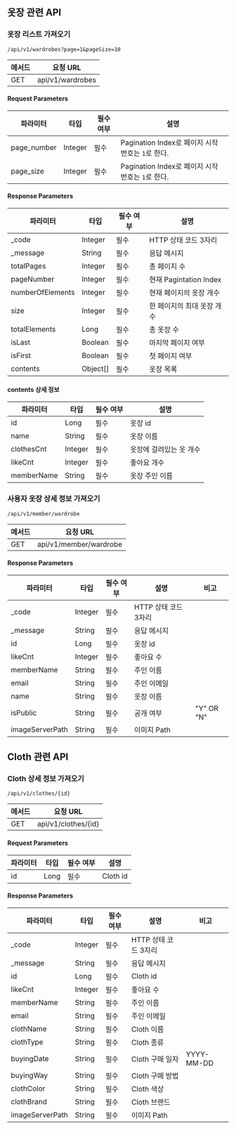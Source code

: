## 옷장 관련 API 
### 옷장 리스트 가져오기 
```
/api/v1/wardrobes?page=1&pageSize=10 
```

|메서드|요청 URL|
|------|---|
|GET|api/v1/wardrobes|

#### Request Parameters 
|파라미터|타입|필수 여부|설명|
|------|---|---|---|
|page_number|Integer|필수|Pagination Index로 페이지 시작 번호는 `1`로 한다.|
|page_size|Integer|필수|Pagination Index로 페이지 시작 번호는 `1`로 한다.|


#### Response Parameters 
|파라미터|타입|필수 여부|설명|
|------|---|---|---|
|_code|Integer|필수|HTTP 상태 코드 3자리|
|_message|String|필수|응답 메시지|
|totalPages|Integer|필수|총 페이지 수|
|pageNumber|Integer|필수|현재 Pagintation Index|
|numberOfElements|Integer|필수|현재 페이지의 옷장 개수|
|size|Integer|필수|한 페이지의 최대 옷장 개수|
|totalElements|Long|필수|총 옷장 수|
|isLast|Boolean|필수|마지막 페이지 여부|
|isFirst|Boolean|필수|첫 페이지 여부|
|contents|Object[]|필수|옷장 목록|

#### contents 상세 정보 
|파라미터|타입|필수 여부|설명|
|------|---|---|---|
|id|Long|필수|옷장 id|
|name|String|필수|옷장 이름|
|clothesCnt|Integer|필수|옷장에 걸려있는 옷 개수|
|likeCnt|Integer|필수|좋아요 개수|
|memberName|String|필수|옷장 주인 이름|

### 사용자 옷장 상세 정보 가져오기
```
/api/v1/member/wardrobe 
```

|메서드|요청 URL|
|------|---|
|GET|api/v1/member/wardrobe|

#### Response Parameters
|파라미터|타입|필수 여부|설명|비고|
|------|---|---|---|---|
|_code|Integer|필수|HTTP 상태 코드 3자리||
|_message|String|필수|응답 메시지||
|id|Long|필수|옷장 id||
|likeCnt|Integer|필수|좋아요 수||
|memberName|String|필수|주인 이름||
|email|String|필수|주인 이메일||
|name|String|필수|옷장 이름||
|isPublic|String|필수|공개 여부|"Y" OR "N"|
|imageServerPath|String|필수|이미지 Path||

## Cloth 관련 API
### Cloth 상세 정보 가져오기
```
/api/v1/clothes/{id}
```

|메서드|요청 URL|
|------|---|
|GET|api/v1/clothes/{id}|

#### Request Parameters 
|파라미터|타입|필수 여부|설명|
|------|---|---|---|
|id|Long|필수|Cloth id|

#### Response Parameters
|파라미터|타입|필수 여부|설명|비고|
|------|---|---|---|---|
|_code|Integer|필수|HTTP 상태 코드 3자리||
|_message|String|필수|응답 메시지||
|id|Long|필수|Cloth id||
|likeCnt|Integer|필수|좋아요 수||
|memberName|String|필수|주인 이름||
|email|String|필수|주인 이메일||
|clothName|String|필수|Cloth 이름||
|clothType|String|필수|Cloth 종류||
|buyingDate|String|필수|Cloth 구매 일자|YYYY-MM-DD|
|buyingWay|String|필수|Cloth 구매 방법||
|clothColor|String|필수|Cloth 색상||
|clothBrand|String|필수|Cloth 브랜드||
|imageServerPath|String|필수|이미지 Path||


